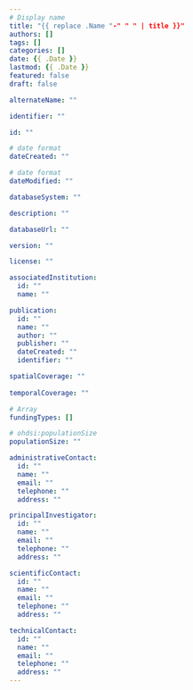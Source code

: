 ```yaml
---
# Display name
title: "{{ replace .Name "-" " " | title }}"
authors: []
tags: []
categories: []
date: {{ .Date }}
lastmod: {{ .Date }} 
featured: false
draft: false

alternateName: ""

identifier: ""

id: ""

# date format
dateCreated: ""

# date format
dateModified: ""

databaseSystem: ""

description: ""

databaseUrl: ""

version: ""

license: ""

associatedInstitution: 
  id: ""
  name: ""

publication: 
  id: ""
  name: ""
  author: ""
  publisher: "" 
  dateCreated: ""
  identifier: ""

spatialCoverage: "" 
 
temporalCoverage: ""

# Array
fundingTypes: []

# ohdsi:populationSize
populationSize: ""

administrativeContact:
  id: ""
  name: ""
  email: ""
  telephone: "" 
  address: ""

principalInvestigator:
  id: ""
  name: ""
  email: ""
  telephone: ""
  address: ""

scientificContact:
  id: ""
  name: ""
  email: ""
  telephone: ""
  address: ""

technicalContact:
  id: ""
  name: ""
  email: ""
  telephone: "" 
  address: ""
---
```

